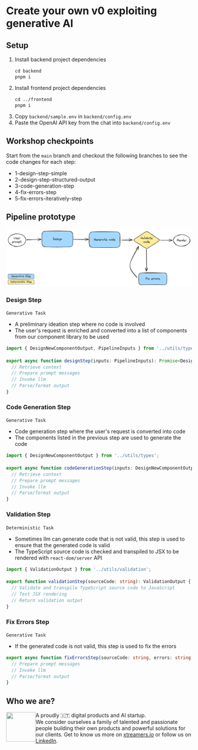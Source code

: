 # Create your own v0 exploiting generative AI

## Setup

1. Install backend project dependencies
    ```shell
    cd backend
    pnpm i
    ```
2. Install frontend project dependencies
    ```shell
    cd ../frontend
    pnpm i
    ```
3. Copy `backend/sample.env` in `backend/config.env`
4. Paste the OpenAI API key from the chat into `backend/config.env`

## Workshop checkpoints

Start from the `main` branch and checkout the following branches to see the code changes for each step:

- 1-design-step-simple
- 2-design-step-structured-output
- 3-code-generation-step
- 4-fix-errors-step
- 5-fix-errors-iteratively-step

## Pipeline prototype

![The generation pipeline flow diagram](pipeline.png)

### Design Step

`Generative Task`

- A preliminary ideation step where no code is involved
- The user's request is enriched and converted into a list of components from our component library to be used

```typescript
import { DesignNewComponentOutput, PipelineInputs } from '../utils/types';

export async function designStep(inputs: PipelineInputs): Promise<DesignNewComponentOutput> {
  // Retrieve context
  // Prepare prompt messages
  // Invoke llm
  // Parse/format output
}
```

### Code Generation Step

`Generative Task`

- Code generation step where the user's request is converted into code
- The components listed in the previous step are used to generate the code

```typescript
import { DesignNewComponentOutput } from '../utils/types';

export async function codeGenerationStep(inputs: DesignNewComponentOutput): Promise<string> {
  // Retrieve context
  // Prepare prompt messages
  // Invoke llm
  // Parse/format output
}
```

### Validation Step

`Deterministic Task`

- Sometimes llm can generate code that is not valid, this step is used to ensure that the generated code is valid
- The TypeScript source code is checked and transpiled to JSX to be rendered with `react-dom/server` API

```typescript
import { ValidationOutput } from '../utils/validation';

export function validationStep(sourceCode: string): ValidationOutput {
  // Validate and transpile TypeScript source code to JavaScript
  // Test JSX rendering
  // Return validation output
}
```

### Fix Errors Step

`Generative Task`

- If the generated code is not valid, this step is used to fix the errors

```typescript
export async function fixErrorsStep(sourceCode: string, errors: string[]): Promise<string> {
  // Prepare prompt messages
  // Invoke llm
  // Parse/format output
}
```

## Who we are?
<img align="left" width="80" height="80" src="https://avatars2.githubusercontent.com/u/38501645?s=450&u=1eb7348ca81f5cd27ce9c02e689f518d903852b1&v=4">
A proudly 🇮🇹 digital products and AI startup.<br>We consider ourselves a family of talented and passionate people building their own products and powerful solutions for our clients. Get to know us more on <a target="_blank" href="https://xtreamers.io">xtreamers.io</a> or follow us on <a target="_blank" href="https://it.linkedin.com/company/xtream-srl">LinkedIn</a>.